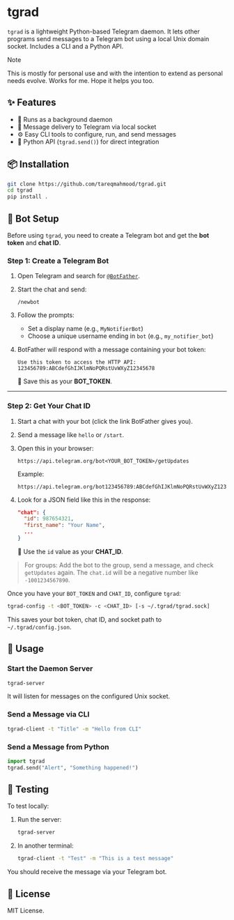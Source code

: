 # tgrad

`tgrad` is a lightweight Python-based Telegram daemon. It lets other programs send messages to a Telegram bot using a local Unix domain socket. Includes a CLI and a Python API.

> [!NOTE]  
> This is mostly for personal use and with the intention to extend as personal needs evolve. Works for me. Hope it helps you too.


## ✨ Features

- 🧵 Runs as a background daemon
- 🧾 Message delivery to Telegram via local socket
- ⚙️ Easy CLI tools to configure, run, and send messages
- 🐍 Python API (`tgrad.send()`) for direct integration


## 📦 Installation

```bash
git clone https://github.com/tareqmahmood/tgrad.git
cd tgrad
pip install .
```

## 🔐 Bot Setup

Before using `tgrad`, you need to create a Telegram bot and get the **bot token** and **chat ID**.

### Step 1: Create a Telegram Bot

1. Open Telegram and search for [`@BotFather`](https://t.me/BotFather).

2. Start the chat and send:

   ```
   /newbot
   ```

3. Follow the prompts:

   * Set a display name (e.g., `MyNotifierBot`)
   * Choose a unique username ending in `bot` (e.g., `my_notifier_bot`)

4. BotFather will respond with a message containing your bot token:

   ```
   Use this token to access the HTTP API:
   123456789:ABCdefGhIJKlmNoPQRstUvWXyZ12345678
   ```

   🔑 Save this as your **BOT\_TOKEN**.

---

### Step 2: Get Your Chat ID

1. Start a chat with your bot (click the link BotFather gives you).

2. Send a message like `hello` or `/start`.

3. Open this in your browser:

   ```
   https://api.telegram.org/bot<YOUR_BOT_TOKEN>/getUpdates
   ```

   Example:

   ```
   https://api.telegram.org/bot123456789:ABCdefGhIJKlmNoPQRstUvWXyZ12345678/getUpdates
   ```

4. Look for a JSON field like this in the response:

   ```json
   "chat": {
     "id": 987654321,
     "first_name": "Your Name",
     ...
   }
   ```

   📩 Use the `id` value as your **CHAT\_ID**.

> For groups: Add the bot to the group, send a message, and check `getUpdates` again. The `chat.id` will be a negative number like `-1001234567890`.


Once you have your `BOT_TOKEN` and `CHAT_ID`, configure `tgrad`:


```bash
tgrad-config -t <BOT_TOKEN> -c <CHAT_ID> [-s ~/.tgrad/tgrad.sock]
```

This saves your bot token, chat ID, and socket path to `~/.tgrad/config.json`.


## 🚀 Usage

### Start the Daemon Server

```bash
tgrad-server
```

It will listen for messages on the configured Unix socket.

### Send a Message via CLI

```bash
tgrad-client -t "Title" -m "Hello from CLI"
```

### Send a Message from Python

```python
import tgrad
tgrad.send("Alert", "Something happened!")
```

## 🧪 Testing

To test locally:

1. Run the server:

   ```bash
   tgrad-server
   ```

2. In another terminal:

   ```bash
   tgrad-client -t "Test" -m "This is a test message"
   ```

You should receive the message via your Telegram bot.


## 📄 License

MIT License.
